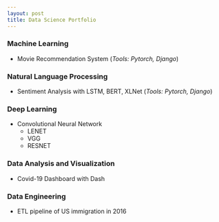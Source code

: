 ```yaml
---
layout: post
title: Data Science Portfolio
---
```



### Machine Learning


* Movie Recommendation System (*Tools: Pytorch, Django*)


### Natural Language Processing


* Sentiment Analysis with LSTM, BERT, XLNet (*Tools: Pytorch, Django*)

### Deep Learning


* Convolutional Neural Network
  * LENET
  * VGG
  * RESNET



### Data Analysis and Visualization


* Covid-19 Dashboard with Dash


### Data Engineering

* ETL pipeline of US immigration in 2016
